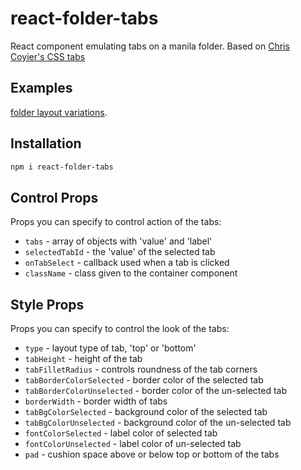 # react-folder-tabs

React component emulating tabs on a manila folder. Based on [Chris Coyier's CSS tabs](https://css-tricks.com/better-tabs-with-round-out-borders/)

## Examples

[folder layout variations](https://pitchdropobserver.github.io/react-folder-tabs/folders.html).

## Installation

```bash
npm i react-folder-tabs
```

## Control Props

Props you can specify to control action of the tabs:

* `tabs` - array of objects with 'value' and 'label'
* `selectedTabId` - the 'value' of the selected tab
* `onTabSelect` - callback used when a tab is clicked
* `className` - class given to the container component

## Style Props

Props you can specify to control the look of the tabs:

* `type` - layout type of tab, 'top' or 'bottom'
* `tabHeight` - height of the tab
* `tabFilletRadius` - controls roundness of the tab corners
* `tabBorderColorSelected` - border color of the selected tab
* `tabBorderColorUnselected` - border color of the un-selected tab
* `borderWidth` - border width of tabs
* `tabBgColorSelected` - background color of the selected tab
* `tabBgColorUnselected` - background color of the un-selected tab
* `fontColorSelected` - label color of selected tab
* `fontColorUnselected` - label color of un-selected tab
* `pad` - cushion space above or below top or bottom of the tabs

